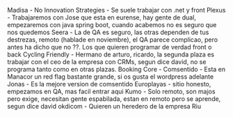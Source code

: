 Madisa - No
Innovation Strategies - Se suele trabajar con .net y front
Plexus - Trabajaremos con Jose que esta en eurense, hay gente de dual, empezaremos con java spring boot, cuando acabemos no es seguro que nos quedemos
Seera - La de QA es seguro, las otras dependen de tus destrezas, remoto (hablade en noviembre), el QA parece complicao, pero antes ha dicho que no ??.  Los que quieren programar de verdad front o back
Cycling Friendly - Hermano de arturo, ricardo, la segunda plaza es trabajar con el ceo de la empresa con CRMs, segun dice david, no se programa tanto como en otras plazas.
Booking Core - 
Comsentido - Esta en Manacor un red flag bastante grande, si os gusta el wordpress adelante
Jonas - Es la mejore version de comsentido
Europlayas - sitio honesto, empezamos en QA, mas facil entrar aqui
Kumo - Solo remoto, son majos pero exige, necesitan gente espabilada, estan en remoto pero se aprende, segun dice david
okdicom - Quieren un heredero de la empresa
Riu